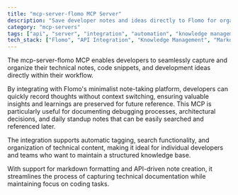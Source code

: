 ```yaml
---
title: "mcp-server-flomo MCP Server"
description: "Save developer notes and ideas directly to Flomo for organized knowledge management and quick capture of technical insights."
category: "mcp-servers"
tags: ["api", "server", "integration", "automation", "knowledge management", "note-taking", "markdown"]
tech_stack: ["Flomo", "API Integration", "Knowledge Management", "Markdown", "Developer Tools", "Search Functionality"]
---
```


The mcp-server-flomo MCP enables developers to seamlessly capture and organize their technical notes, code snippets, and development ideas directly within their workflow. 

By integrating with Flomo's minimalist note-taking platform, developers can quickly record thoughts without context switching, ensuring valuable insights and learnings are preserved for future reference. This MCP is particularly useful for documenting debugging processes, architectural decisions, and daily standup notes that can be easily searched and referenced later.

The integration supports automatic tagging, search functionality, and organization of technical content, making it ideal for individual developers and teams who want to maintain a structured knowledge base. 

With support for markdown formatting and API-driven note creation, it streamlines the process of capturing technical documentation while maintaining focus on coding tasks.